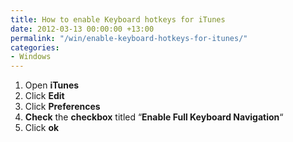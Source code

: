 ```yaml
---
title: How to enable Keyboard hotkeys for iTunes
date: 2012-03-13 00:00:00 +13:00
permalink: "/win/enable-keyboard-hotkeys-for-itunes/"
categories:
- Windows
---
```


  1. Open **iTunes**
  2. Click **Edit**
  3. Click **Preferences**
  4. **Check** the **checkbox** titled &#8220;**Enable Full Keyboard Navigation**&#8220;
  5. Click **ok**
